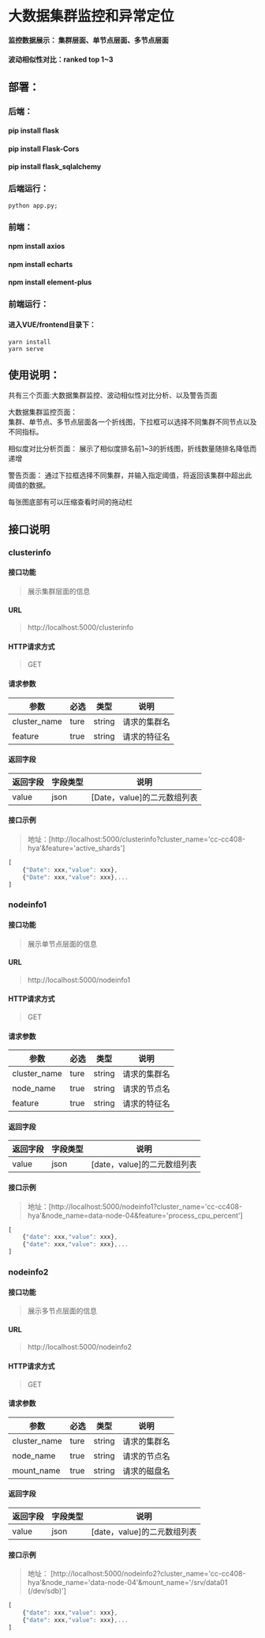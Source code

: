 # 大数据集群监控和异常定位
#### 监控数据展示： 集群层面、单节点层面、多节点层面
#### 波动相似性对比：ranked top 1~3

## 部署：

### 后端：  
#### pip install flask  
#### pip install Flask-Cors  
#### pip install flask_sqlalchemy
### 后端运行：
```
python app.py;
```

### 前端：   
#### npm install axios   
#### npm install echarts   
#### npm install element-plus
### 前端运行：
#### 进入VUE/frontend目录下：
```
yarn install
yarn serve
```


## 使用说明：   
共有三个页面:大数据集群监控、波动相似性对比分析、以及警告页面

大数据集群监控页面：   
集群、单节点、多节点层面各一个折线图，下拉框可以选择不同集群不同节点以及不同指标。      

相似度对比分析页面：
展示了相似度排名前1~3的折线图，折线数量随排名降低而递增

警告页面：
通过下拉框选择不同集群，并输入指定阈值，将返回该集群中超出此阈值的数据。

每张图底部有可以压缩查看时间的拖动栏


## 接口说明
### clusterinfo
#### 接口功能
> 展示集群层面的信息
#### URL
> http://localhost:5000/clusterinfo
#### HTTP请求方式
> GET
#### 请求参数
|参数|必选|类型|说明|
|----- |-------|-----|-----|
|cluster_name|ture|string|请求的集群名|
|feature    |true    |string   |请求的特征名|
#### 返回字段
|返回字段|字段类型| 说明                  |
|-----|------|---------------------|
|value  |json   | [Date，value]的二元数组列表 |
#### 接口示例
> 地址：[http://localhost:5000/clusterinfo?cluster_name='cc-cc408-hya'&feature='active_shards']
``` javascript
[
    {"Date": xxx,"value": xxx},
    {"Date": xxx,"value": xxx},...
]
```
### nodeinfo1
#### 接口功能
> 展示单节点层面的信息
#### URL
> http://localhost:5000/nodeinfo1
#### HTTP请求方式
> GET
#### 请求参数
|参数|必选|类型|说明|
|-----  |-------|-----|-----                               |
|cluster_name    |ture    |string|请求的集群名                          |
|node_name    |true    |string   |请求的节点名|
|feature    |true    |string   |请求的特征名|
#### 返回字段
|返回字段|字段类型| 说明                  |
|----   |------|---------------------|
|value  |json   | [date，value]的二元数组列表 |
#### 接口示例
> 地址：[http://localhost:5000/nodeinfo1?cluster_name='cc-cc408-hya'&node_name=data-node-04&feature='process_cpu_percent']
``` javascript
[
    {"date": xxx,"value": xxx},
    {"date": xxx,"value": xxx},...
]
```
### nodeinfo2
#### 接口功能
> 展示多节点层面的信息
#### URL
> http://localhost:5000/nodeinfo2
#### HTTP请求方式
> GET
#### 请求参数
|参数|必选|类型|说明|
|-----  |-------|-----|-----                               |
|cluster_name    |ture    |string|请求的集群名                          |
|node_name    |true    |string   |请求的节点名|
|mount_name    |true    |string   |请求的磁盘名|
#### 返回字段
| 返回字段  | 字段类型 | 说明                  |
|-------|------|---------------------|
| value | json | [date，value]的二元数组列表 | 
#### 接口示例
> 地址：
[http://localhost:5000/nodeinfo2?cluster_name='cc-cc408-hya'&node_name='data-node-04'&mount_name='/srv/data01 (/dev/sdb)']
``` javascript
[
    {"date": xxx,"value": xxx},
    {"date": xxx,"value": xxx},...
]
```



